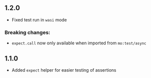 ## 1.2.0

- Fixed test run in `wasi` mode

### Breaking changes:
- `expect.call` now only available when imported from `mo:test/async`

## 1.1.0

- Added `expect` helper for easier testing of assertions